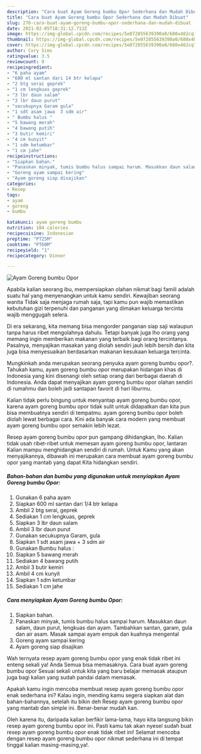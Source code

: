 ```yaml
---
description: "Cara buat Ayam Goreng bumbu Opor Sederhana dan Mudah Dibuat"
title: "Cara buat Ayam Goreng bumbu Opor Sederhana dan Mudah Dibuat"
slug: 276-cara-buat-ayam-goreng-bumbu-opor-sederhana-dan-mudah-dibuat
date: 2021-02-05T18:31:12.713Z
image: https://img-global.cpcdn.com/recipes/5e072855639390a0/680x482cq70/ayam-goreng-bumbu-opor-foto-resep-utama.jpg
thumbnail: https://img-global.cpcdn.com/recipes/5e072855639390a0/680x482cq70/ayam-goreng-bumbu-opor-foto-resep-utama.jpg
cover: https://img-global.cpcdn.com/recipes/5e072855639390a0/680x482cq70/ayam-goreng-bumbu-opor-foto-resep-utama.jpg
author: Cory Sims
ratingvalue: 3.5
reviewcount: 9
recipeingredient:
- "6 paha ayam"
- "600 ml santan dari 14 btr kelapa"
- "2 btg serai geprek"
- "1 cm lengkuas geprek"
- "3 lbr daun salam"
- "3 lbr daun purut"
- "secukupnya Garam gula"
- "1 sdt asam jawa  3 sdm air"
- " Bumbu halus "
- "5 bawang merah"
- "4 bawang putih"
- "3 butir kemiri"
- "4 cm kunyit"
- "1 sdm ketumbar"
- "1 cm jahe"
recipeinstructions:
- "Siapkan bahan."
- "Panaskan minyak, tumis bumbu halus sampai harum. Masukkan daun salam, daun purut, lengkuas dan ayam. Tambahkan santan, garam, gula dan air asam. Masak sampai ayam empuk dan kuahnya mengental"
- "Goreng ayam sampai kering"
- "Ayam goreng siap disajikan"
categories:
- Resep
tags:
- ayam
- goreng
- bumbu

katakunci: ayam goreng bumbu 
nutrition: 104 calories
recipecuisine: Indonesian
preptime: "PT25M"
cooktime: "PT60M"
recipeyield: "1"
recipecategory: Dinner

---
```



![Ayam Goreng bumbu Opor](https://img-global.cpcdn.com/recipes/5e072855639390a0/680x482cq70/ayam-goreng-bumbu-opor-foto-resep-utama.jpg)

Apabila kalian seorang ibu, mempersiapkan olahan nikmat bagi famili adalah suatu hal yang menyenangkan untuk kamu sendiri. Kewajiban seorang  wanita Tidak saja menjaga rumah saja, tapi kamu pun wajib memastikan kebutuhan gizi terpenuhi dan panganan yang dimakan keluarga tercinta wajib menggugah selera.

Di era  sekarang, kita memang bisa mengorder panganan siap saji walaupun tanpa harus ribet mengolahnya dahulu. Tetapi banyak juga lho orang yang memang ingin memberikan makanan yang terbaik bagi orang tercintanya. Pasalnya, menyajikan masakan yang diolah sendiri jauh lebih bersih dan kita juga bisa menyesuaikan berdasarkan makanan kesukaan keluarga tercinta. 



Mungkinkah anda merupakan seorang penyuka ayam goreng bumbu opor?. Tahukah kamu, ayam goreng bumbu opor merupakan hidangan khas di Indonesia yang kini disenangi oleh setiap orang dari berbagai daerah di Indonesia. Anda dapat menyajikan ayam goreng bumbu opor olahan sendiri di rumahmu dan boleh jadi santapan favorit di hari liburmu.

Kalian tidak perlu bingung untuk menyantap ayam goreng bumbu opor, karena ayam goreng bumbu opor tidak sulit untuk didapatkan dan kita pun bisa membuatnya sendiri di tempatmu. ayam goreng bumbu opor boleh diolah lewat berbagai cara. Kini ada banyak cara modern yang membuat ayam goreng bumbu opor semakin lebih lezat.

Resep ayam goreng bumbu opor pun gampang dihidangkan, lho. Kalian tidak usah ribet-ribet untuk memesan ayam goreng bumbu opor, lantaran Kalian mampu menghidangkan sendiri di rumah. Untuk Kamu yang akan menyajikannya, dibawah ini merupakan cara membuat ayam goreng bumbu opor yang mantab yang dapat Kita hidangkan sendiri.

<!--inarticleads1-->

##### Bahan-bahan dan bumbu yang digunakan untuk menyiapkan Ayam Goreng bumbu Opor:

1. Gunakan 6 paha ayam
1. Siapkan 600 ml santan dari 1/4 btr kelapa
1. Ambil 2 btg serai, geprek
1. Sediakan 1 cm lengkuas, geprek
1. Siapkan 3 lbr daun salam
1. Ambil 3 lbr daun purut
1. Gunakan secukupnya Garam, gula
1. Siapkan 1 sdt asam jawa + 3 sdm air
1. Gunakan  Bumbu halus :
1. Siapkan 5 bawang merah
1. Sediakan 4 bawang putih
1. Ambil 3 butir kemiri
1. Ambil 4 cm kunyit
1. Siapkan 1 sdm ketumbar
1. Sediakan 1 cm jahe




<!--inarticleads2-->

##### Cara menyiapkan Ayam Goreng bumbu Opor:

1. Siapkan bahan.
1. Panaskan minyak, tumis bumbu halus sampai harum. Masukkan daun salam, daun purut, lengkuas dan ayam. Tambahkan santan, garam, gula dan air asam. Masak sampai ayam empuk dan kuahnya mengental
1. Goreng ayam sampai kering
1. Ayam goreng siap disajikan




Wah ternyata resep ayam goreng bumbu opor yang enak tidak ribet ini enteng sekali ya! Anda Semua bisa memasaknya. Cara buat ayam goreng bumbu opor Sesuai sekali untuk kita yang baru belajar memasak ataupun juga bagi kalian yang sudah pandai dalam memasak.

Apakah kamu ingin mencoba membuat resep ayam goreng bumbu opor enak sederhana ini? Kalau ingin, mending kamu segera siapkan alat dan bahan-bahannya, setelah itu bikin deh Resep ayam goreng bumbu opor yang mantab dan simple ini. Benar-benar mudah kan. 

Oleh karena itu, daripada kalian berfikir lama-lama, hayo kita langsung bikin resep ayam goreng bumbu opor ini. Pasti kamu tak akan nyesel sudah buat resep ayam goreng bumbu opor enak tidak ribet ini! Selamat mencoba dengan resep ayam goreng bumbu opor nikmat sederhana ini di tempat tinggal kalian masing-masing,ya!.

